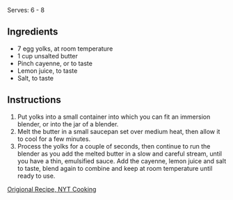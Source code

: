 Serves: 6 - 8

## Ingredients

- 7 egg yolks, at room temperature
- 1 cup unsalted butter
- Pinch cayenne, or to taste
- Lemon juice, to taste
- Salt, to taste


## Instructions

1. Put yolks into a small container into which you can fit an immersion blender, or into the jar of a blender.
1. Melt the butter in a small saucepan set over medium heat, then allow it to cool for a few minutes.
1. Process the yolks for a couple of seconds, then continue to run the blender as you add the melted butter in a slow and careful stream, until you have a thin, emulsified sauce. Add the cayenne, lemon juice and salt to taste, blend again to combine and keep at room temperature until ready to use.

[Origional Recipe, NYT Cooking](https://cooking.nytimes.com/recipes/1019115-hollandaise-sauce)